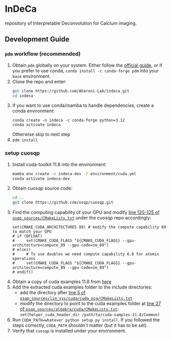 # InDeCa
repository of Interpretable Deconvolution for Calcium imaging.

## Development Guide

### `pdm` workflow (recommended)

1. Obtain `pdm` globally on your system.
   Either follow the [official guide](https://pdm-project.org/en/latest/#installation), or if you prefer to use conda, `conda install -c conda-forge pdm` into your `base` environment.
1. Clone the repo and enter:
   ```bash
   git clone https://github.com/Aharoni-Lab/indeca.git
   cd indeca
   ```
1. If you want to use conda/mamba to handle dependencies, create a conda environment:
   ```
   conda create -n indeca -c conda-forge python=3.12
   conda activate indeca
   ```
   Otherwise skip to next step
1. `pdm install`

### setup cuosqp

1. Install cuda-toolkit 11.8 into the environment:
   ```bash
   mamba env create -n indeca-dev -f environment/cuda.yml
   conda activate indeca-dev
   ```
1. Obtain cuosqp source code:
   ```bash
   cd ..
   git clone https://github.com/osqp/cuosqp.git
   ```
1. Find the computing capability of your GPU and modify [line 120-125 of `osqp_sources/CMakeLists.txt`](https://github.com/osqp/osqp/blob/837c7a32baea1cc023566d2c82ab6dbb5f049af8/CMakeLists.txt#L120-L125) under the cuosqp repo accordingly:
   ```make
   set(CMAKE_CUDA_ARCHITECTURES 89) # modify the compute capability 89 to match your GPU
   # if (DFLOAT)
   #     set(CMAKE_CUDA_FLAGS "${CMAKE_CUDA_FLAGS} --gpu-architecture=compute_89 --gpu-code=sm_89")
   # else()
   #     # To use doubles we need compute capability 6.0 for atomic operations
   #     set(CMAKE_CUDA_FLAGS "${CMAKE_CUDA_FLAGS} --gpu-architecture=compute_89 --gpu-code=sm_89")
   # endif()
   ```
1. Obtain a copy of cuda examples 11.8 from [here](https://github.com/NVIDIA/cuda-samples/releases)
1. Add the extracted cuda examples folder to the include directories:
   - add the directory after [line 5 of `osqp_sources/lin_sys/cuda/cuda_pcg/CMakeLists.txt`](https://github.com/osqp/osqp/blob/837c7a32baea1cc023566d2c82ab6dbb5f049af8/lin_sys/cuda/cuda_pcg/CMakeLists.txt#L5)
   - modify the directory to point to the cuda examples folder at [line 27 of `osqp_sources/algebra/cuda/CMakeLists.txt`](https://github.com/osqp/osqp/blob/837c7a32baea1cc023566d2c82ab6dbb5f049af8/algebra/cuda/CMakeLists.txt#L27): `set(helper_cuda_header_dir /path/to/cuda-samples-11.8/Common)`
1. Run `CUDA_PATH=whatever python setup.py install`.
   If you followed the steps correctly, `CUDA_PATH` shouldn't matter (but it has to be set).
1. Verify that `cuosqp` is installed under your environment.
   